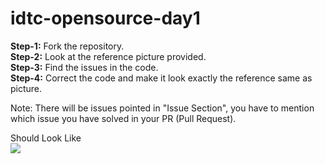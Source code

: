 # idtc-opensource-day1


**Step-1:** Fork the repository.<br/>
**Step-2:** Look at the reference picture provided.<br/>
**Step-3:** Find the issues in the code.<br/>
**Step-4:** Correct the code and make it look exactly the reference same as picture.<br/>

Note: There will be issues pointed in "Issue Section", you have to mention which issue you have solved in your PR (Pull Request).


Should Look Like<br/>
![](https://storage.googleapis.com/incind/Default%20ViewoZvd1U1.png)
